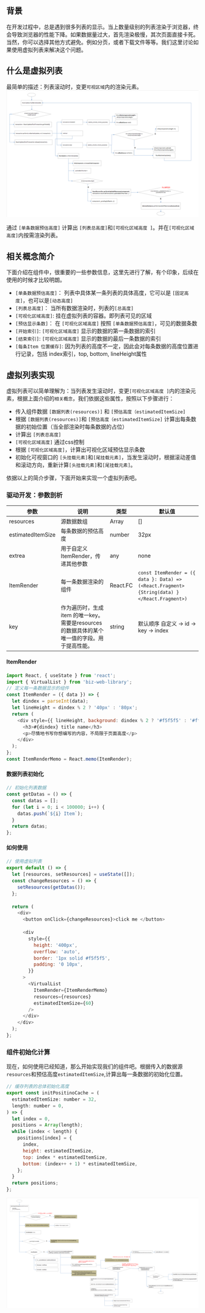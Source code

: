 ## 背景
在开发过程中，总是遇到很多列表的显示。当上数量级别的列表渲染于浏览器，终会导致浏览器的性能下降。如果数据量过大，首先渲染极慢，其次页面直接卡死。当然，你可以选择其他方式避免。例如分页，或者下载文件等等。我们这里讨论如果使用虚拟列表来解决这个问题。

## 什么是虚拟列表
最简单的描述：列表滚动时，变更`可视区域`内的渲染元素。<br>
![](./image/28.png)<br>

通过 `[单条数据预估高度]` 计算出 `[列表总高度]`和`[可视化区域高度 ]`。并在`[可视化区域高度]`内按需渲染列表。


## 相关概念简介
下面介绍在组件中，很重要的一些参数信息，这里先进行了解，有个印象，后续在使用的时候才比较明朗。

- `[单条数据预估高度]`： 列表中具体某一条列表的具体高度，它可以是 `[固定高度]`，也可以是`[动态高度]`
- `[列表总高度]`： 当所有数据渲染时，列表的`[总高度]`
- `[可视化区域高度]`: 挂在虚拟列表的容器。即列表可见的区域
- `[预估显示条数]`： 在 `[可视化区域高度]` 按照 `[单条数据预估高度]`，可见的数据条数
- `[开始索引]`: `[可视化区域高度]` 显示的数据的第一条数据的索引
- `[结束索引]`: `[可视化区域高度]` 显示的数据的最后一条数据的索引
- `[每条Item 位置缓存]`: 因为列表的高度不一定，因此会对每条数据的高度位置进行记录，包括 index索引，top, bottom, lineHeight属性

## 虚拟列表实现
虚拟列表可以简单理解为：当列表发生滚动时，变更`[可视化区域高度 ]`内的渲染元素，根据上面介绍的`相关概念`，我们依据这些属性，按照以下步骤进行：

- 传入组件数据 `[数据列表(resources)]` 和 `[预估高度（estimatedItemSize]`
- 根据 `[数据列表(resources)]`和 `[预估高度（estimatedItemSize]` 计算出每条数据的初始位置（当全部渲染时每条数据的占位）
- 计算出 `[列表总高度]`
- `[可视化区域高度]` 通过css控制
- 根据 `[可视化区域高度]`，计算出可视化区域预估显示条数
- 初始化可视窗口的 `[头挂载元素]`和`[尾挂载元素]`，当发生滚动时，根据滚动差值和滚动方向，重新计算`[头挂载元素]`和`[尾挂载元素]`。

依据以上的简介步骤，下面开始来实现一个虚拟列表吧。

### 驱动开发：参数剖析

| 参数              | 说明                 | 类型                     | 默认值                                                                                     |
| ----------------- | -------------------- | ------------------------ | ------------------------------------------------------------------------------------------ |
| resources         | 源数据数组           | Array                    | []                                                                                         |
| estimatedItemSize | 每条数据的预估高度   | number                   | 32px                                                                                       |
| extrea | 用于自定义ItemRender，传递其他参数 | any | none |
| ItemRender        | 每一条数据渲染的组件 | React.FC | `const ItemRender = ({ data }: Data) => (<React.Fragment>{String(data) }</React.Fragment>)` |
| key | 作为遍历时，生成item 的唯一key。需要是resources的数据具体的某个唯一值的字段。用于提高性能。| string | 默认顺序 自定义 -> id -> key -> index |

#### ItemRender
```javascript
import React, { useState } from 'react';
import { VirtualList } from 'biz-web-library';
// 定义每一条数据显示的组件
const ItemRender = ({ data }) => {
  let dindex = parseInt(data);
  let lineHeight = dindex % 2 ? '40px' : '80px';
  return (
    <div style={{ lineHeight, background: dindex % 2 ? '#f5f5f5' : '#fff' }}>
      <h3>#{dindex} title name</h3>
      <p>尽情地书写你想编写的内容，不局限于页面高度</p>
    </div>
  );
};
const ItemRenderMemo = React.memo(ItemRender);
```

#### 数据列表初始化
```javascript
// 初始化列表数据
const getDatas = () => {
  const datas = [];
  for (let i = 0; i < 100000; i++) {
    datas.push(`${i} Item`);
  }
  return datas;
};
```

#### 如何使用
```javascript
// 使用虚拟列表
export default () => {
  let [resources, setResources] = useState([]);
  const changeResources = () => {
    setResources(getDatas());
  };

  return (
    <div>
      <button onClick={changeResources}>click me </button>

      <div
        style={{
          height: '400px',
          overflow: 'auto',
          border: '1px solid #f5f5f5',
          padding: '0 10px',
        }}
      >
        <VirtualList
          ItemRender={ItemRenderMemo}
          resources={resources}
          estimatedItemSize={60}
        />
      </div>
    </div>
  );
};
```

### 组件初始化计算
现在，如何使用已经知道，那么开始实现我们的组件吧。根据传入的数据源`resources`和预估高度`estimatedItemSize`,计算出每一条数据的初始化位置。
```javascript
// 缓存列表的总体初始化高度
export const initPositinoCache = (
  estimatedItemSize: number = 32,
  length: number = 0,
) => {
  let index = 0,
  positions = Array(length);
  while (index < length) {
    positions[index] = {
      index,
      height: estimatedItemSize,
      top: index * estimatedItemSize,
      bottom: (index++ + 1) * estimatedItemSize,
    };
  }
  return positions;
};
```
![](./image/29.png)<br>